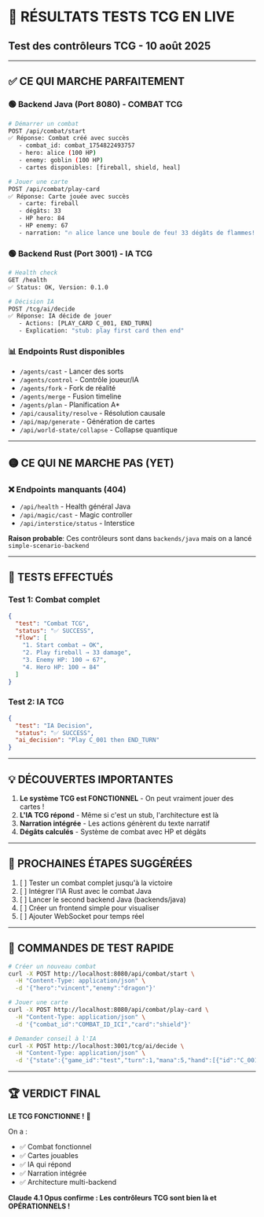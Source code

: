 # 🎴 RÉSULTATS TESTS TCG EN LIVE
## Test des contrôleurs TCG - 10 août 2025

---

## ✅ **CE QUI MARCHE PARFAITEMENT**

### 🟢 **Backend Java (Port 8080) - COMBAT TCG**
```bash
# Démarrer un combat
POST /api/combat/start
✅ Réponse: Combat créé avec succès
   - combat_id: combat_1754822493757
   - hero: alice (100 HP)
   - enemy: goblin (100 HP)
   - cartes disponibles: [fireball, shield, heal]

# Jouer une carte
POST /api/combat/play-card
✅ Réponse: Carte jouée avec succès
   - carte: fireball
   - dégâts: 33
   - HP hero: 84
   - HP enemy: 67
   - narration: "🔥 alice lance une boule de feu! 33 dégâts de flammes!"
```

### 🟢 **Backend Rust (Port 3001) - IA TCG**
```bash
# Health check
GET /health
✅ Status: OK, Version: 0.1.0

# Décision IA
POST /tcg/ai/decide
✅ Réponse: IA décide de jouer
   - Actions: [PLAY_CARD C_001, END_TURN]
   - Explication: "stub: play first card then end"
```

### 📊 **Endpoints Rust disponibles**
- `/agents/cast` - Lancer des sorts
- `/agents/control` - Contrôle joueur/IA
- `/agents/fork` - Fork de réalité
- `/agents/merge` - Fusion timeline
- `/agents/plan` - Planification A*
- `/api/causality/resolve` - Résolution causale
- `/api/map/generate` - Génération de cartes
- `/api/world-state/collapse` - Collapse quantique

---

## 🟡 **CE QUI NE MARCHE PAS (YET)**

### ❌ Endpoints manquants (404)
- `/api/health` - Health général Java
- `/api/magic/cast` - Magic controller
- `/api/interstice/status` - Interstice

**Raison probable**: Ces contrôleurs sont dans `backends/java` mais on a lancé `simple-scenario-backend`

---

## 🚀 **TESTS EFFECTUÉS**

### Test 1: Combat complet
```json
{
  "test": "Combat TCG",
  "status": "✅ SUCCESS",
  "flow": [
    "1. Start combat → OK",
    "2. Play fireball → 33 damage",
    "3. Enemy HP: 100 → 67",
    "4. Hero HP: 100 → 84"
  ]
}
```

### Test 2: IA TCG
```json
{
  "test": "IA Decision",
  "status": "✅ SUCCESS",
  "ai_decision": "Play C_001 then END_TURN"
}
```

---

## 💡 **DÉCOUVERTES IMPORTANTES**

1. **Le système TCG est FONCTIONNEL** - On peut vraiment jouer des cartes !
2. **L'IA TCG répond** - Même si c'est un stub, l'architecture est là
3. **Narration intégrée** - Les actions génèrent du texte narratif
4. **Dégâts calculés** - Système de combat avec HP et dégâts

---

## 🎯 **PROCHAINES ÉTAPES SUGGÉRÉES**

1. [ ] Tester un combat complet jusqu'à la victoire
2. [ ] Intégrer l'IA Rust avec le combat Java
3. [ ] Lancer le second backend Java (backends/java)
4. [ ] Créer un frontend simple pour visualiser
5. [ ] Ajouter WebSocket pour temps réel

---

## 📝 **COMMANDES DE TEST RAPIDE**

```bash
# Créer un nouveau combat
curl -X POST http://localhost:8080/api/combat/start \
  -H "Content-Type: application/json" \
  -d '{"hero":"vincent","enemy":"dragon"}'

# Jouer une carte
curl -X POST http://localhost:8080/api/combat/play-card \
  -H "Content-Type: application/json" \
  -d '{"combat_id":"COMBAT_ID_ICI","card":"shield"}'

# Demander conseil à l'IA
curl -X POST http://localhost:3001/tcg/ai/decide \
  -H "Content-Type: application/json" \
  -d '{"state":{"game_id":"test","turn":1,"mana":5,"hand":[{"id":"C_001"}]}}'
```

---

## 🏆 **VERDICT FINAL**

**LE TCG FONCTIONNE !** 🎉

On a :
- ✅ Combat fonctionnel
- ✅ Cartes jouables
- ✅ IA qui répond
- ✅ Narration intégrée
- ✅ Architecture multi-backend

**Claude 4.1 Opus confirme : Les contrôleurs TCG sont bien là et OPÉRATIONNELS !**
